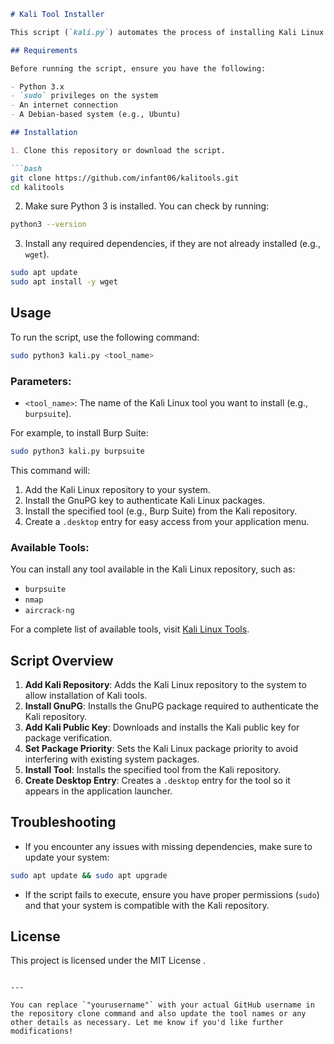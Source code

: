 

```markdown
# Kali Tool Installer

This script (`kali.py`) automates the process of installing Kali Linux tools on a Debian-based system, such as Ubuntu. It adds the Kali Linux repository, installs necessary GnuPG keys, updates the package list, and installs the specified tool from the Kali repository. Additionally, it creates a `.desktop` entry for the installed tool to make it easily accessible from the application launcher.

## Requirements

Before running the script, ensure you have the following:

- Python 3.x
- `sudo` privileges on the system
- An internet connection
- A Debian-based system (e.g., Ubuntu)

## Installation

1. Clone this repository or download the script.

```bash
git clone https://github.com/infant06/kalitools.git
cd kalitools
```

2. Make sure Python 3 is installed. You can check by running:

```bash
python3 --version
```

3. Install any required dependencies, if they are not already installed (e.g., `wget`).

```bash
sudo apt update
sudo apt install -y wget
```

## Usage

To run the script, use the following command:

```bash
sudo python3 kali.py <tool_name>
```

### Parameters:

- `<tool_name>`: The name of the Kali Linux tool you want to install (e.g., `burpsuite`).

For example, to install Burp Suite:

```bash
sudo python3 kali.py burpsuite
```

This command will:

1. Add the Kali Linux repository to your system.
2. Install the GnuPG key to authenticate Kali Linux packages.
3. Install the specified tool (e.g., Burp Suite) from the Kali repository.
4. Create a `.desktop` entry for easy access from your application menu.

### Available Tools:

You can install any tool available in the Kali Linux repository, such as:

- `burpsuite`
- `nmap`
- `aircrack-ng`

For a complete list of available tools, visit [Kali Linux Tools](https://tools.kali.org/tools-listing).

## Script Overview

1. **Add Kali Repository**: Adds the Kali Linux repository to the system to allow installation of Kali tools.
2. **Install GnuPG**: Installs the GnuPG package required to authenticate the Kali repository.
3. **Add Kali Public Key**: Downloads and installs the Kali public key for package verification.
4. **Set Package Priority**: Sets the Kali Linux package priority to avoid interfering with existing system packages.
5. **Install Tool**: Installs the specified tool from the Kali repository.
6. **Create Desktop Entry**: Creates a `.desktop` entry for the tool so it appears in the application launcher.

## Troubleshooting

- If you encounter any issues with missing dependencies, make sure to update your system:

```bash
sudo apt update && sudo apt upgrade
```

- If the script fails to execute, ensure you have proper permissions (`sudo`) and that your system is compatible with the Kali repository.

## License

This project is licensed under the MIT License .
```

---

You can replace `"yourusername"` with your actual GitHub username in the repository clone command and also update the tool names or any other details as necessary. Let me know if you'd like further modifications!

